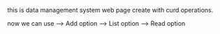 this is data management system web page create with curd operations.

now we can use 
--> Add option
--> List option
--> Read option
